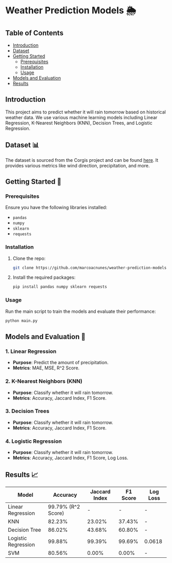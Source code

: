 # Weather Prediction Models 🌦️

## Table of Contents

- [Introduction](#introduction)
- [Dataset](#dataset)
- [Getting Started](#getting-started)
    - [Prerequisites](#prerequisites)
    - [Installation](#installation)
    - [Usage](#usage)
- [Models and Evaluation](#models-and-evaluation)
- [Results](#results)

## Introduction

This project aims to predict whether it will rain tomorrow based on historical weather data. We use various machine learning models including Linear Regression, K-Nearest Neighbors (KNN), Decision Trees, and Logistic Regression.

## Dataset 📊

The dataset is sourced from the Corgis project and can be found [here](https://corgis-edu.github.io/corgis/datasets/csv/weather/weather.csv). It provides various metrics like wind direction, precipitation, and more.

## Getting Started 🚀

### Prerequisites

Ensure you have the following libraries installed:
- `pandas`
- `numpy`
- `sklearn`
- `requests`

### Installation

1. Clone the repo:
   ```bash
   git clone https://github.com/marcoacnunes/weather-prediction-models.git
   ```
2. Install the required packages:
   ```bash
   pip install pandas numpy sklearn requests
   ```

### Usage

Run the main script to train the models and evaluate their performance:
```bash
python main.py
```

## Models and Evaluation 🤖

### 1. Linear Regression
- **Purpose**: Predict the amount of precipitation.
- **Metrics**: MAE, MSE, R^2 Score.

### 2. K-Nearest Neighbors (KNN)
- **Purpose**: Classify whether it will rain tomorrow.
- **Metrics**: Accuracy, Jaccard Index, F1 Score.

### 3. Decision Trees
- **Purpose**: Classify whether it will rain tomorrow.
- **Metrics**: Accuracy, Jaccard Index, F1 Score.

### 4. Logistic Regression
- **Purpose**: Classify whether it will rain tomorrow.
- **Metrics**: Accuracy, Jaccard Index, F1 Score, Log Loss.

## Results 📈

| Model               | Accuracy   | Jaccard Index | F1 Score  | Log Loss  |
|---------------------|------------|---------------|----------|----------|
| Linear Regression   | 99.79% (R^2 Score) | -        | -        | -        |
| KNN                 | 82.23%     | 23.02%        | 37.43%   | -        |
| Decision Tree       | 86.02%     | 43.68%        | 60.80%   | -        |
| Logistic Regression | 99.88%     | 99.39%        | 99.69%   | 0.0618   |
| SVM                 | 80.56%     | 0.00%         | 0.00%    | -        |

